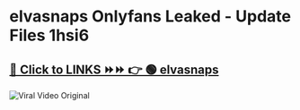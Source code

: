 
 # elvasnaps Onlyfans Leaked - Update Files 1hsi6

## <h2><a href="https://clipsfans.com/elvasnaps&ref=git">🔗 Click to LINKS ⏩⏩ 👉 🟢 elvasnaps </a></h2>

<a href="https://clipsfans.com/elvasnaps&ref=git" rel="nofollow" data-target="animated-image.originalLink"><img src="https://i.ibb.co.com/xMMVF88/686577567.gif" alt="Viral Video Original" style="max-width: 100%; display: inline-block;" data-target="animated-image.originalImage"></a>

